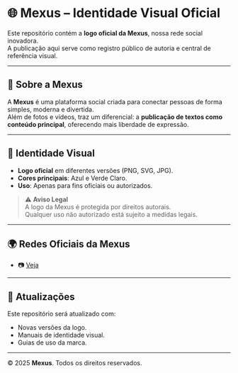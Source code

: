 # 🌐 Mexus – Identidade Visual Oficial

Este repositório contém a **logo oficial da Mexus**, nossa rede social inovadora.  
A publicação aqui serve como registro público de autoria e central de referência visual.

---

## 📌 Sobre a Mexus
A **Mexus** é uma plataforma social criada para conectar pessoas de forma simples, moderna e divertida.  
Além de fotos e vídeos, traz um diferencial: a **publicação de textos como conteúdo principal**, oferecendo mais liberdade de expressão.

---

## 🎨 Identidade Visual
- **Logo oficial** em diferentes versões (PNG, SVG, JPG).  
- **Cores principais**: Azul e Verde Claro.  
- **Uso**: Apenas para fins oficiais ou autorizados.  

> ⚠️ **Aviso Legal**  
> A logo da Mexus é protegida por direitos autorais.  
> Qualquer uso não autorizado está sujeito a medidas legais.  

---

## 🌍 Redes Oficiais da Mexus
- 📷 [Veja](https://linktr.ee/mexusapp)  

---

## 📅 Atualizações
Este repositório será atualizado com:
- Novas versões da logo.  
- Manuais de identidade visual.  
- Guias de uso da marca.  

---

© 2025 **Mexus**. Todos os direitos reservados.

